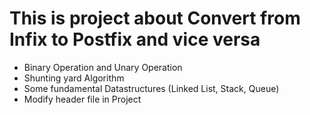 # This is project about Convert from Infix to Postfix and vice versa
  - Binary Operation and Unary Operation
  - Shunting yard Algorithm
  - Some fundamental Datastructures (Linked List, Stack, Queue)
  - Modify header file in Project
